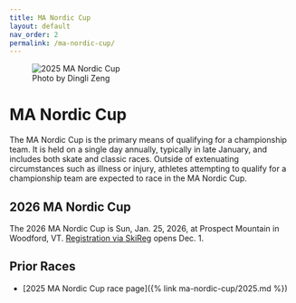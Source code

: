```yaml
---
title: MA Nordic Cup
layout: default
nav_order: 2
permalink: /ma-nordic-cup/
---
```


<figure class="float-top image-with-credit">
  <img 
    src="{{ site.baseurl }}/assets/images/optimized/2025_ma_nordic_cup.jpg" 
    alt="2025 MA Nordic Cup">
  <figcaption class="image-credit">
    Photo by Dingli Zeng
  </figcaption>
</figure>

# MA Nordic Cup

The MA Nordic Cup is the primary means of qualifying for a championship team.
It is held on a single day annually, typically in late January, and includes both skate and classic
races.
Outside of extenuating circumstances such as illness or injury, athletes attempting to qualify for a championship team are expected to race in the MA Nordic Cup.

## 2026 MA Nordic Cup

The 2026 MA Nordic Cup is Sun, Jan. 25, 2026, at Prospect Mountain in Woodford, VT.
[Registration via SkiReg](https://www.skireg.com/massachusetts-nordic-program-u16-eastern-high-school-qualifier) opens Dec. 1.

## Prior Races

- [2025 MA Nordic Cup race page]({% link ma-nordic-cup/2025.md %})